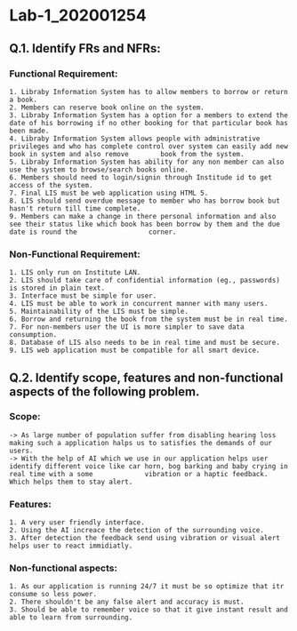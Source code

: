 # Lab-1_202001254

## Q.1. Identify FRs and NFRs:
  ### Functional Requirement:
    1. Libraby Information System has to allow members to borrow or return a book.
    2. Members can reserve book online on the system.
    3. Libraby Information System has a option for a members to extend the date of his borrowing if no other booking for that particular book has been made.
    4. Libraby Information System allows people with administrative privileges and who has complete control over system can easily add new book in system and also remove        book from the system.
    5. Libraby Information System has ability for any non member can also use the system to browse/search books online.
    6. Members should need to login/signin through Institude id to get access of the system.
    7. Final LIS must be web application using HTML 5.
    8. LIS should send overdue message to member who has borrow book but hasn't return till time complete.
    9. Members can make a change in there personal information and also see their status like which book has been borrow by them and the due date is round the                  corner.
    
  ### Non-Functional Requirement:
    1. LIS only run on Institute LAN.
    2. LIS should take care of confidential information (eg., passwords) is stored in plain text.
    3. Interface must be simple for user.
    4. LIS must be able to work in concurrent manner with many users.
    5. Maintainability of the LIS must be simple.
    6. Borrow and returning the book from the system must be in real time.
    7. For non-members user the UI is more simpler to save data consumption.
    8. Database of LIS also needs to be in real time and must be secure.
    9. LIS web application must be compatible for all smart device.
    
## Q.2. Identify scope, features and non-functional aspects of the following problem.
### Scope:
    -> As large number of population suffer from disabling hearing loss making such a application halps us to satisfies the demands of our users.
    -> With the help of AI which we use in our application helps user identify different voice like car horn, bog barking and baby crying in real time with a some             vibration or a haptic feedback. Which helps them to stay alert.
    
### Features:
    1. A very user friendly interface.
    2. Using the AI increace the detection of the surrounding voice.
    3. After detection the feedback send using vibration or visual alert helps user to react immidiatly.
    
### Non-functional aspects:
    1. As our application is running 24/7 it must be so optimize that itr consume so less power.
    2. There shouldn't be any false alert and accuracy is must.
    3. Should be able to remember voice so that it give instant result and able to learn from surrounding.
    

    
